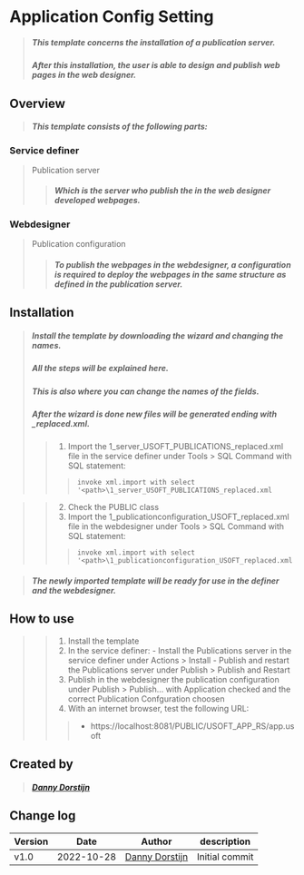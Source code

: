 # Application Config Setting
> ##### This template concerns the installation of a publication server.
> ##### After this installation, the user is able to design and publish web pages in the web designer.
## Overview
> ##### This template consists of the following parts:
### Service definer
> Publication server
> > ##### Which is the server who publish the in the web designer developed webpages.
### Webdesigner
> Publication configuration
> > ##### To publish the webpages in the webdesigner, a configuration is required to deploy the webpages in the same structure as defined in the publication server.
## Installation
> ##### Install the template by downloading the wizard and changing the names.
> ##### All the steps will be explained here.
> ##### This is also where you can change the names of the fields.
> ##### After the wizard is done new files will be generated ending with _replaced.xml.
> > 1. Import the 1_server_USOFT_PUBLICATIONS_replaced.xml file in the service definer under Tools > SQL Command with SQL statement:
> > > `invoke xml.import with select '<path>\1_server_USOFT_PUBLICATIONS_replaced.xml`

> > 2. Check the PUBLIC class
> > 3. Import the 1_publicationconfiguration_USOFT_replaced.xml file in the webdesigner under Tools > SQL Command with SQL statement:
> > >`invoke xml.import with select '<path>\1_publicationconfiguration_USOFT_replaced.xml`

> ##### The newly imported template will be ready for use in the definer and the webdesigner.
## How to use
> > 1. Install the template
> > 2. In the service definer:
	- Install the Publications server in the service definer under Actions > Install
	- Publish and restart the Publications server under Publish > Publish and Restart
> > 3. Publish in the webdesigner the publication configuration under Publish > Publish... with Application checked and the correct Publication Confguration choosen
> > 4. With an internet browser, test the following URL:
> > > - https://localhost:8081/PUBLIC/USOFT_APP_RS/app.usoft
## Created by
> ##### [Danny Dorstijn](mailto:danny.dorstijn@usoft.com)
## Change log
|Version|Date|Author|description|
|  ---  |--- | ---  | --- |
|v1.0|2022-10-28|[Danny Dorstijn](mailto:danny.dorstijn@usoft.com)|Initial commit|